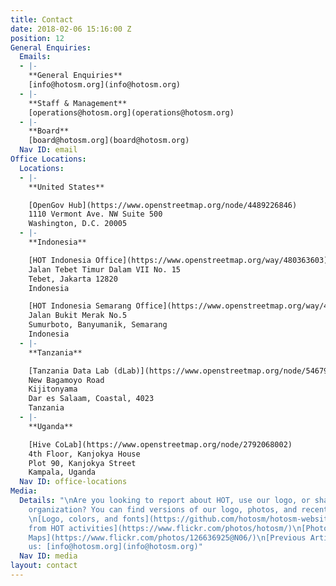 ```yaml
---
title: Contact
date: 2018-02-06 15:16:00 Z
position: 12
General Enquiries:
  Emails:
  - |-
    **General Enquiries**
    [info@hotosm.org](info@hotosm.org)
  - |-
    **Staff & Management**
    [operations@hotosm.org](operations@hotosm.org)
  - |-
    **Board**
    [board@hotosm.org](board@hotosm.org)
  Nav ID: email
Office Locations:
  Locations:
  - |-
    **United States**

    [OpenGov Hub](https://www.openstreetmap.org/node/4489226846)
    1110 Vermont Ave. NW Suite 500
    Washington, D.C. 20005
  - |-
    **Indonesia**

    [HOT Indonesia Office](https://www.openstreetmap.org/way/480363603)
    Jalan Tebet Timur Dalam VII No. 15
    Tebet, Jakarta 12820
    Indonesia

    [HOT Indonesia Semarang Office](https://www.openstreetmap.org/way/477532474)
    Jalan Bukit Merak No.5
    Sumurboto, Banyumanik, Semarang
    Indonesia
  - |-
    **Tanzania**

    [Tanzania Data Lab (dLab)](https://www.openstreetmap.org/node/5467972321)
    New Bagamoyo Road
    Kijitonyama
    Dar es Salaam, Coastal, 4023
    Tanzania
  - |-
    **Uganda**

    [Hive CoLab](https://www.openstreetmap.org/node/2792068002)
    4th Floor, Kanjokya House
    Plot 90, Kanjokya Street
    Kampala, Uganda
  Nav ID: office-locations
Media:
  Details: "\nAre you looking to report about HOT, use our logo, or share about the
    organization? You can find versions of our logo, photos, and recent articles:\n
    \n[Logo, colors, and fonts](https://github.com/hotosm/hotosm-website/wiki/Colors-Fonts-and-Logo)\n[Photos
    from HOT activities](https://www.flickr.com/photos/hotosm/)\n[Photos from Missing
    Maps](https://www.flickr.com/photos/126636925@N06/)\n[Previous Articles](https://github.com/hotosm/hotosm-website/wiki/Media-Kit#previously-written-articles)\n\nContact
    us: [info@hotosm.org](info@hotosm.org)"
  Nav ID: media
layout: contact
---
```


